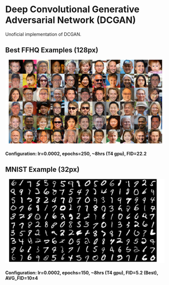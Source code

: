# Deep Convolutional Generative Adversarial Network (DCGAN)
Unoficial implementation of DCGAN.


## Best FFHQ Examples (128px)
![Best FFHQ 128px examples](/images/FFHQ128.png)
#### Configuration: lr=0.0002, epochs=250, ~8hrs (T4 gpu), FID=22.2

## MNIST Example (32px)
![Random MNIST 32px examples](/images/MNIST32.png)
#### Configuration: lr=0.0002, epochs=150, ~8hrs (T4 gpu), FID=5.2 (Best), AVG_FID=10±4
